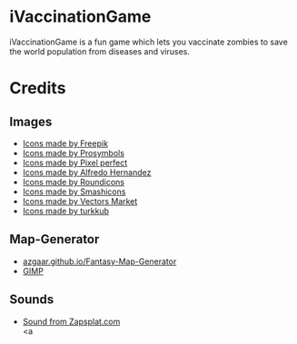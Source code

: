 # iVaccinationGame
iVaccinationGame is a fun game which lets you vaccinate zombies to save the world population from diseases and viruses.

# Credits
## Images

* [Icons made by Freepik](https://www.freepik.com)
* [Icons made by Prosymbols](https://www.flaticon.com/authors/prosymbols)
* [Icons made by Pixel perfect](https://www.flaticon.com/authors/pixel-perfect)
* [Icons made by Alfredo Hernandez](https://www.flaticon.com/authors/alfredo-hernandez)
* [Icons made by Roundicons](https://www.flaticon.com/authors/roundicons)
* [Icons made by Smashicons](https://www.flaticon.com/authors/smashicons)
* [Icons made by Vectors Market](https://www.flaticon.com/authors/vectors-market)
* [Icons made by turkkub](https://www.flaticon.com/authors/turkkub)

## Map-Generator
* [azgaar.github.io/Fantasy-Map-Generator](https://azgaar.github.io/Fantasy-Map-Generator/)
* [GIMP](https://www.gimp.org/downloads/)

## Sounds
* [Sound from Zapsplat.com](https://www.zapsplat.com)   
<a
